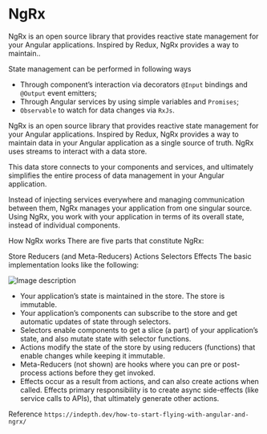# NgRx

NgRx is an open source library that provides reactive state management for your Angular applications. Inspired by Redux, NgRx provides a way to maintain..

State management can be performed in following ways

- Through component’s interaction via decorators `@Input` bindings and `@Output` event emitters;
- Through Angular services by using simple variables and `Promises`;
- `Observable` to watch for data changes via `RxJs`.

NgRx is an open source library that provides reactive state management for your Angular applications. Inspired by Redux, NgRx provides a way to maintain data in your Angular application as a single source of truth. NgRx uses streams to interact with a data store. 

This data store connects to your components and services, and ultimately simplifies the entire process of data management in your Angular application. 

Instead of injecting services everywhere and managing communication between them, NgRx manages your application from one singular source. Using NgRx, you work with your application in terms of its overall state, instead of individual components.


How NgRx works
There are five parts that constitute NgRx:

Store
Reducers (and Meta-Reducers)
Actions
Selectors
Effects
The basic implementation looks like the following:

![Image description](https://res.cloudinary.com/indepth-dev/image/upload/f_auto,fl_lossy,q_auto/local_media/2019/08/image-276.png)


- Your application’s state is maintained in the store. The store is immutable.
- Your application’s components can subscribe to the store and get automatic updates of state through selectors.
- Selectors enable components to get a slice (a part) of your application’s state, and also mutate state with selector functions.
- Actions modify the state of the store by using reducers (functions) that enable changes while keeping it immutable.
- Meta-Reducers (not shown) are hooks where you can pre or post-process actions before they get invoked.
- Effects occur as a result from actions, and can also create actions when called. Effects primary responsibility is to create async side-effects (like service calls to APIs), that ultimately generate other actions.


Reference 
`https://indepth.dev/how-to-start-flying-with-angular-and-ngrx/`
